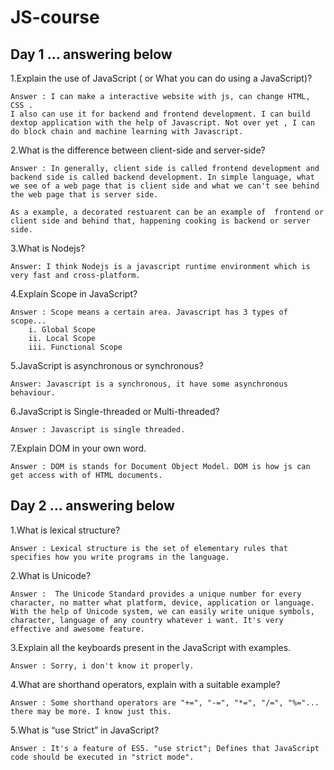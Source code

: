 # JS-course
## Day 1 ... answering below

1.Explain the use of JavaScript ( or What you can do using a JavaScript)?

    Answer : I can make a interactive website with js, can change HTML, CSS . 
    I also can use it for backend and frontend development. I can build dextop application with the help of Javascript. Not over yet , I can do block chain and machine learning with Javascript.

2.What is the difference between client-side and server-side?

    Answer : In generally, client side is called frontend development and backend side is called backend development. In simple language, what we see of a web page that is client side and what we can't see behind the web page that is server side. 

    As a example, a decorated restuarent can be an example of  frontend or client side and behind that, happening cooking is backend or server side.

3.What is Nodejs?

    Answer: I think Nodejs is a javascript runtime environment which is very fast and cross-platform.

4.Explain Scope in JavaScript?

    Answer : Scope means a certain area. Javascript has 3 types of scope...
        i. Global Scope
        ii. Local Scope
        iii. Functional Scope

5.JavaScript is asynchronous or synchronous?

    Answer: Javascript is a synchronous, it have some asynchronous behaviour.

6.JavaScript is Single-threaded or Multi-threaded?

    Answer : Javascript is single threaded.

7.Explain DOM in your own word.

    Answer : DOM is stands for Document Object Model. DOM is how js can get access with of HTML documents.

## Day 2 ... answering below
1.What is lexical structure?

    Answer : Lexical structure is the set of elementary rules that specifies how you write programs in the language.

2.What is Unicode?

    Answer :  The Unicode Standard provides a unique number for every character, no matter what platform, device, application or language. With the help of Unicode system, we can easily write unique symbols, character, language of any country whatever i want. It's very effective and awesome feature.

3.Explain all the keyboards present in the JavaScript with examples.

    Answer : Sorry, i don't know it properly.

4.What are shorthand operators, explain with a suitable example?

    Answer : Some shorthand operators are "+=", "-=", "*=", "/=", "%="... there may be more. I know just this.

5.What is “use Strict” in JavaScript?

    Answer : It's a feature of ES5. "use strict"; Defines that JavaScript code should be executed in "strict mode".


